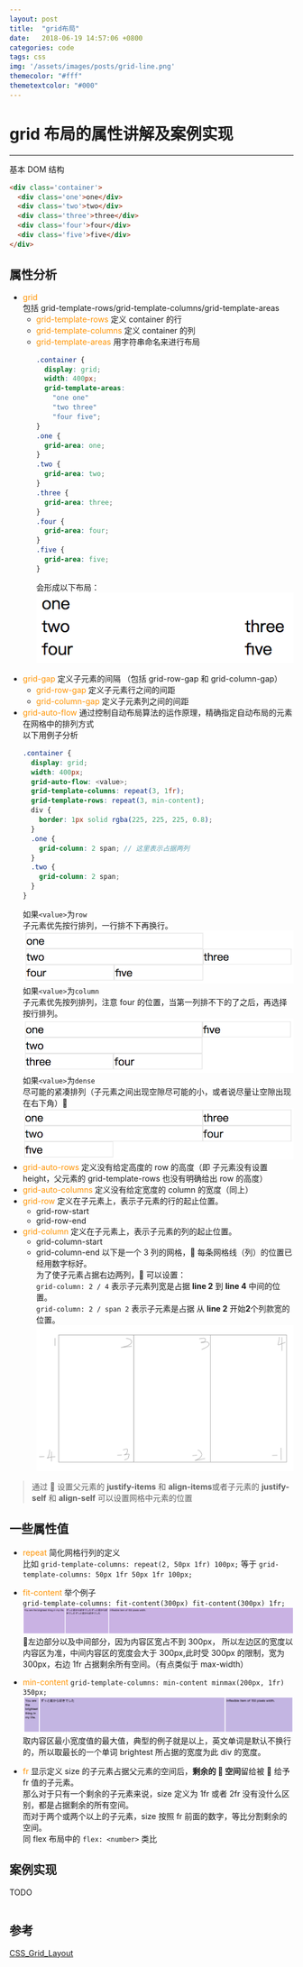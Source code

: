 ```yaml
---
layout: post
title:  "grid布局"
date:   2018-06-19 14:57:06 +0800
categories: code
tags: css
img: '/assets/images/posts/grid-line.png'
themecolor: "#fff"
themetextcolor: "#000"
---
```


# grid 布局的属性讲解及案例实现

---

基本 DOM 结构

```html {.line-numbers}
<div class='container'>
  <div class='one'>one</div>
  <div class='two'>two</div>
  <div class='three'>three</div>
  <div class='four'>four</div>
  <div class='five'>five</div>
</div>
```

## 属性分析

- <font color="#FF9300">grid</font>  
  包括 grid-template-rows/grid-template-columns/grid-template-areas
  - <font color="#FF9300">grid-template-rows</font> 定义 container 的行
  - <font color="#FF9300">grid-template-columns</font> 定义 container 的列
  - <font color="#FF9300">grid-template-areas</font> 用字符串命名来进行布局
    ```css {.line-numbers}
    .container {
      display: grid;
      width: 400px;
      grid-template-areas:
        "one one"
        "two three"
        "four five";
    }
    .one {
      grid-area: one;
    }
    .two {
      grid-area: two;
    }
    .three {
      grid-area: three;
    }
    .four {
      grid-area: four;
    }
    .five {
      grid-area: five;
    }
    ```
    会形成以下布局：  
    ![](/assets/images/posts/grid/grid-1.png)

* <font color="#FF9300">grid-gap</font>
  定义子元素的间隔 （包括 grid-row-gap 和 grid-column-gap）
  - <font color="#FF9300">grid-row-gap</font> 定义子元素行之间的间距
  - <font color="#FF9300">grid-column-gap</font> 定义子元素列之间的间距
* <font color="#FF9300">grid-auto-flow</font>
  通过控制自动布局算法的运作原理，精确指定自动布局的元素在网格中的排列方式  
  以下用例子分析
  ```scss {.line-numbers}
  .container {
    display: grid;
    width: 400px;
    grid-auto-flow: <value>;
    grid-template-columns: repeat(3, 1fr);
    grid-template-rows: repeat(3, min-content);
    div {
      border: 1px solid rgba(225, 225, 225, 0.8);
    }
    .one {
      grid-column: 2 span; // 这里表示占据两列
    }
    .two {
      grid-column: 2 span;
    }
  }
  ```
  如果`<value>`为`row`  
  子元素优先按行排列，一行排不下再换行。  
  ![](/assets/images/posts/grid/grid-2-1.png)  
  如果`<value>`为`column`  
  子元素优先按列排列，注意 four 的位置，当第一列排不下的了之后，再选择按行排列。  
  ![](/assets/images/posts/grid/grid-2-2.png)  
  如果`<value>`为`dense`  
  尽可能的紧凑排列（子元素之间出现空隙尽可能的小，或者说尽量让空隙出现在右下角）  
  ![](/assets/images/posts/grid/grid-2-3.png)
* <font color="#FF9300">grid-auto-rows</font>
  定义没有给定高度的 row 的高度（即 子元素没有设置 height，父元素的 grid-template-rows 也没有明确给出 row 的高度）
* <font color="#FF9300">grid-auto-columns</font>
  定义没有给定宽度的 column 的宽度（同上）
* <font color="#FF9300">grid-row</font>
  定义在子元素上，表示子元素的行的起止位置。
  - grid-row-start
  - grid-row-end
* <font color="#FF9300">grid-column</font>
  定义在子元素上，表示子元素的列的起止位置。
  - grid-column-start
  - grid-column-end
    以下是一个 3 列的网格， 每条网格线（列）的位置已经用数字标好。  
    为了使子元素占据右边两列， 可以设置：  
    `grid-column: 2 / 4` 表示子元素列宽是占据 **line 2** 到 **line 4** 中间的位置。  
    `grid-column: 2 / span 2` 表示子元素是占据 从 **line 2** 开始**2**个列款宽的位置。  
    ![](/assets/images/posts/grid/grid-3.png)

> 通过  设置父元素的 **justify-items** 和 **align-items**或者子元素的 **justify-self** 和 **align-self** 可以设置网格中元素的位置

## 一些属性值

- <font color="#FF9300">repeat</font>
  简化网格行列的定义  
  比如 `grid-template-columns: repeat(2, 50px 1fr) 100px;` 等于 `grid-template-columns: 50px 1fr 50px 1fr 100px;`
- <font color="#FF9300">fit-content</font>
  举个例子  
  `grid-template-columns: fit-content(300px) fit-content(300px) 1fr;`  
  ![](/assets/images/posts/grid/grid-4-1.png)  
   左边部分以及中间部分，因为内容区宽占不到 300px， 所以左边区的宽度以内容区为准，中间内容区的宽度会大于 300px,此时受 300px 的限制，宽为 300px，右边 1fr 占据剩余所有空间。（有点类似于 max-width）

- <font color="#FF9300">min-content</font>
  `grid-template-columns: min-content minmax(200px, 1fr) 350px;`  
  ![](/assets/images/posts/grid/grid-4-2.png)  
  取内容区最小宽度值的最大值，典型的例子就是以上，英文单词是默认不换行的，所以取最长的一个单词 brightest 所占据的宽度为此 div 的宽度。

- <font color="#FF9300">fr</font>
  显示定义 size 的子元素占据父元素的空间后，**剩余的  空间**留给被  给予 fr 值的子元素。  
  那么对于只有一个剩余的子元素来说，size 定义为 1fr 或者 2fr 没有没什么区别，都是占据剩余的所有空间。  
  而对于两个或两个以上的子元素，size 按照 fr 前面的数字，等比分割剩余的空间。  
  同 flex 布局中的 `flex: <number>` 类比

## 案例实现

TODO

```css {.line-numbers}
```

## 参考

[CSS_Grid_Layout](https://developer.mozilla.org/en-US/docs/Web/CSS/CSS_Grid_Layout)
